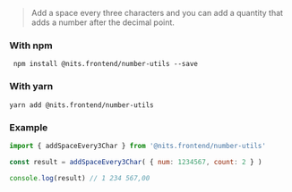 > Add a space every three characters and you can add a quantity that adds a number after the decimal point.

### With npm
```shell
 npm install @nits.frontend/number-utils --save

```

### With yarn

```shell
yarn add @nits.frontend/number-utils

```

### Example

```js
import { addSpaceEvery3Char } from '@nits.frontend/number-utils'

const result = addSpaceEvery3Char( { num: 1234567, count: 2 } )

console.log(result) // 1 234 567,00
```
